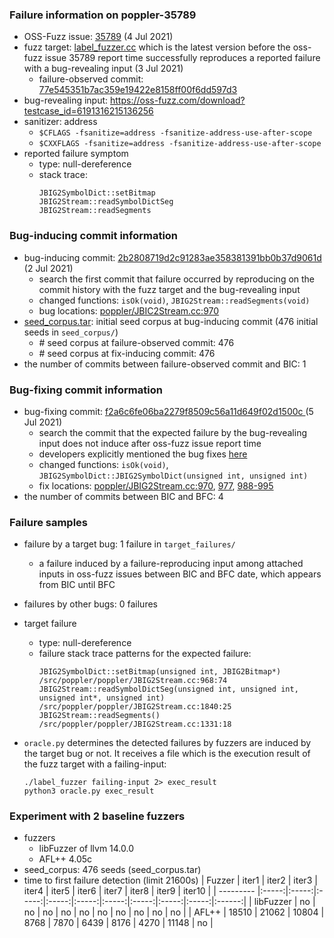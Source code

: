 ### Failure information on poppler-35789
- OSS-Fuzz issue: [35789](https://bugs.chromium.org/p/oss-fuzz/issues/detail?id=35789) (4 Jul 2021) 
- fuzz target: [label_fuzzer.cc](https://gitlab.freedesktop.org/poppler/poppler/-/blob/77e545351b7ac359e19422e8158ff00f6dd597d3/glib/tests/fuzzing/label_fuzzer.cc) which is the latest version before the oss-fuzz issue 35789 report time successfully reproduces a reported failure with a bug-revealing input (3 Jul 2021)
    - failure-observed commit: [77e545351b7ac359e19422e8158ff00f6dd597d3](https://gitlab.freedesktop.org/poppler/poppler/-/commit/77e545351b7ac359e19422e8158ff00f6dd597d3) 
- bug-revealing input: https://oss-fuzz.com/download?testcase_id=6191316215136256
- sanitizer: address
    - `$CFLAGS -fsanitize=address -fsanitize-address-use-after-scope`
    - `$CXXFLAGS -fsanitize=address -fsanitize-address-use-after-scope`
- reported failure symptom 
    - type: null-dereference 
    - stack trace:  
		```
		JBIG2SymbolDict::setBitmap  
		JBIG2Stream::readSymbolDictSeg  
		JBIG2Stream::readSegments
		```

### Bug-inducing commit information
- bug-inducing commit: [2b2808719d2c91283ae358381391bb0b37d9061d](https://gitlab.freedesktop.org/poppler/poppler/-/commit/2b2808719d2c91283ae358381391bb0b37d9061d) (2 Jul 2021)
    - search the first commit that failure occurred by reproducing on the commit history with the fuzz target and the bug-revealing input
    - changed functions: `isOk(void)`, `JBIG2Stream::readSegments(void)`
    - bug locations: [poppler/JBIC2Stream.cc:970](https://gitlab.freedesktop.org/poppler/poppler/-/commit/2b2808719d2c91283ae358381391bb0b37d9061d#f620460273a22459b3b2454ed648695f6c0cfe49_971_970) 
- [seed_corpus.tar](https://drive.google.com/file/d/1N-oMQ-a3UyxZ-BReLxsw5foGnpiZ5woM/view?usp=share_link): initial seed corpus at bug-inducing commit (476 initial seeds in `seed_corpus/`)
	- \# seed corpus at failure-observed commit: 476
	- \# seed corpus at fix-inducing commit: 476
- the number of commits between failure-observed commit and BIC: 1

### Bug-fixing commit information
- bug-fixing commit: [f2a6c6fe06ba2279f8509c56a11d649f02d1500c ](https://gitlab.freedesktop.org/poppler/poppler/-/commit/f2a6c6fe06ba2279f8509c56a11d649f02d1500c) (5 Jul 2021)
    - search the commit that the expected failure by the bug-revealing input does not induce after oss-fuzz issue report time
    - developers explicitly mentioned the bug fixes [here](https://gitlab.freedesktop.org/poppler/poppler/-/commit/f2a6c6fe06ba2279f8509c56a11d649f02d1500c)
    - changed functions: `isOk(void)`, `JBIG2SymbolDict::JBIG2SymbolDict(unsigned int, unsigned int)`
    - fix locations: [poppler/JBIG2Stream.cc:970](https://gitlab.freedesktop.org/poppler/poppler/-/commit/f2a6c6fe06ba2279f8509c56a11d649f02d1500c#f620460273a22459b3b2454ed648695f6c0cfe49_971_970), [977](https://gitlab.freedesktop.org/poppler/poppler/-/commit/f2a6c6fe06ba2279f8509c56a11d649f02d1500c#f620460273a22459b3b2454ed648695f6c0cfe49_977_977), [988-995](https://gitlab.freedesktop.org/poppler/poppler/-/commit/f2a6c6fe06ba2279f8509c56a11d649f02d1500c#f620460273a22459b3b2454ed648695f6c0cfe49_992_988) 
- the number of commits between BIC and BFC: 4

### Failure samples
- failure by a target bug: 1 failure in `target_failures/`
    - a failure induced by a failure-reproducing input among attached inputs in oss-fuzz issues between BIC and BFC date, which appears from BIC until BFC
- failures by other bugs: 0 failures 

- target failure 
    - type: null-dereference 
    - failure stack trace patterns for the expected failure:  
		```
		JBIG2SymbolDict::setBitmap(unsigned int, JBIG2Bitmap*) /src/poppler/poppler/JBIG2Stream.cc:968:74  
		JBIG2Stream::readSymbolDictSeg(unsigned int, unsigned int, unsigned int*, unsigned int) /src/poppler/poppler/JBIG2Stream.cc:1840:25  
		JBIG2Stream::readSegments() /src/poppler/poppler/JBIG2Stream.cc:1331:18
		```

- `oracle.py` determines the detected failures by fuzzers are induced by the target bug or not. It receives a file which is the execution result of the fuzz target with a failing-input:  
	```
	./label_fuzzer failing-input 2> exec_result
	python3 oracle.py exec_result
	```

### Experiment with 2 baseline fuzzers 
- fuzzers
    - libFuzzer of llvm 14.0.0
    - AFL++ 4.05c
- seed_corpus: 476 seeds (seed_corpus.tar)
- time to first failure detection (limit 21600s)
    |   Fuzzer  | iter1 | iter2 | iter3 | iter4 | iter5 | iter6 | iter7 | iter8 | iter9 | iter10 |
    | --------- |:-----:|:-----:|:-----:|:-----:|:-----:|:-----:|:-----:|:-----:|:-----:|:------:|
    | libFuzzer |   no  |   no  |   no  |   no  |   no  |   no  |   no  |   no  |   no  |    no  |
    |   AFL++   | 18510 | 21062 | 10804 |  8768 |  7870 |  6439 |  8176 |  4270 | 11148 |    no  |

